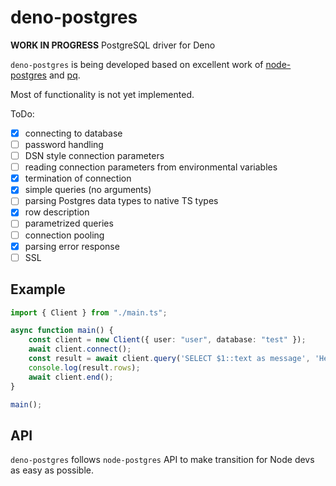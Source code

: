 # deno-postgres
**WORK IN PROGRESS** PostgreSQL driver for Deno

`deno-postgres` is being developed based on excellent work of [node-postgres](https://github.com/brianc/node-postgres) 
and [pq](https://github.com/lib/pq).

Most of functionality is not yet implemented.

ToDo:

- [x] connecting to database
- [ ] password handling
- [ ] DSN style connection parameters
- [ ] reading connection parameters from environmental variables
- [x] termination of connection
- [x] simple queries (no arguments) 
- [ ] parsing Postgres data types to native TS types
- [x] row description
- [ ] parametrized queries
- [ ] connection pooling
- [x] parsing error response
- [ ] SSL

## Example
```ts
import { Client } from "./main.ts";

async function main() {
    const client = new Client({ user: "user", database: "test" });
    await client.connect();
    const result = await client.query('SELECT $1::text as message', 'Hello world!');
    console.log(result.rows);
    await client.end();
}

main();
```

## API

`deno-postgres` follows `node-postgres` API to make transition for Node devs as easy as possible.
